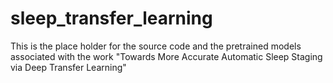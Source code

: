 # sleep_transfer_learning
This is the place holder for the source code and the pretrained models associated with the work "Towards More Accurate Automatic Sleep Staging via Deep Transfer Learning"
